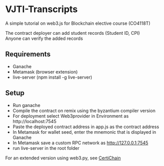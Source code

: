 # VJTI-Transcripts
A simple tutorial on web3.js for Blockchain elective course (CO4118T)

The contract deployer can add student records (Student ID, CPI)  
Anyone can verify the added records

## Requirements
* Ganache
* Metamask (browser extension)
* live-server (npm install -g live-server)

## Setup
* Run ganache
* Compile the contract on remix using the byzantium compiler version
* For deployment select Web3provider in Environment as http://localhost:7545
* Paste the deployed contract address in app.js as the contract address
* In Metamask for wallet seed, enter the mnemonic that is displayed in Ganache
* In Metamask save a custom RPC network as http://127.0.0.1:7545
* run live-server in the root folder

For an extended version using web3.py, see [CertiChain](https://github.com/jcs98/certichain)
